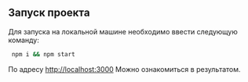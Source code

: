 
##  Запуск проекта

Для запуска на локальной машине необходимо ввести следующую команду:

```bash
 npm i && npm start
```

По адресу [http://localhost:3000](http://localhost:3000) Можно ознакомиться в результатом.